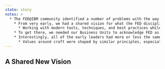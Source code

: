 ```yaml
---
state: story
notes: >
  * The FED@IBM community identified a number of problems with the way work was currently being done, and those who had risen to be leaders worked with Damon to look in to what changes could be made
    * From very early, we had a shared vision for what the FED discipline at IBM could be
      * Working with modern tools, techniques, and best practices while shipping UI code to production
    * To get there, we needed our Business Units to acknowledge FED as a unique skill set and career path with specializations, like they already had with design and back-end development
    * Interestingly, all of the early leaders had more or less the same vision without needing to discuss it
      * Values around craft were shaped by similar principles, especially Social Coding and Open Source
---
```

## A Shared New Vision
